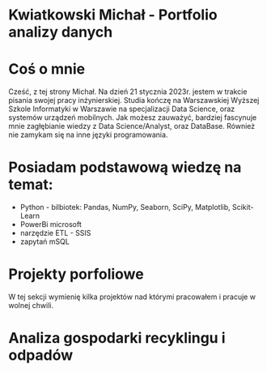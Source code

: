 # Kwiatkowski Michał - Portfolio analizy danych  

# Coś o mnie 
Cześć, z tej strony Michał. Na dzień 21 stycznia 2023r. jestem w trakcie pisania swojej pracy inżynierskiej. 
Studia kończę na Warszawskiej Wyższej Szkole Informatyki w Warszawie na specjalizacji Data Science, oraz systemów urządzeń mobilnych. Jak możesz zauważyć,
bardziej fascynuje mnie zagłębianie wiedzy z Data Science/Analyst, oraz DataBase. Również nie zamykam się na inne języki programowania.

# Posiadam podstawową wiedzę na temat:
* Python - bilbiotek: Pandas, NumPy, Seaborn, SciPy, Matplotlib, Scikit-Learn
* PowerBi microsoft
* narzędzie ETL - SSIS
* zapytań mSQL

# Projekty porfoliowe
W tej sekcji wymienię kilka projektów nad którymi pracowałem i pracuje w wolnej chwili. 

# Analiza gospodarki recyklingu i odpadów 




